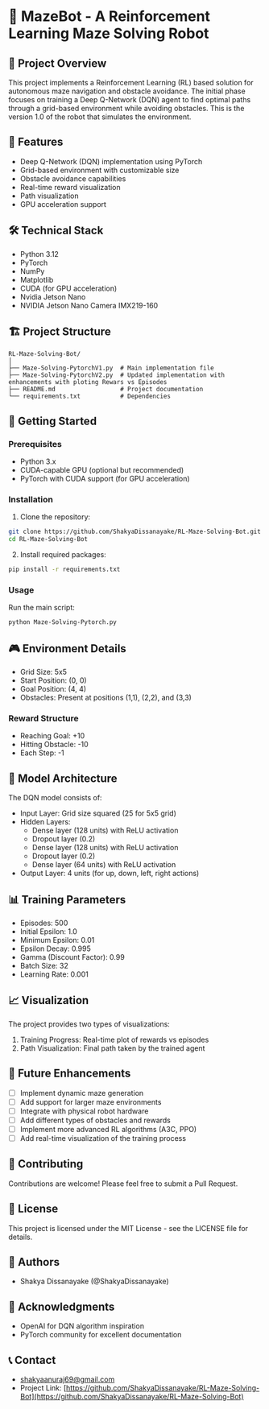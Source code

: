 # 🤖 MazeBot - A Reinforcement Learning Maze Solving Robot

## 📝 Project Overview
This project implements a Reinforcement Learning (RL) based solution for autonomous maze navigation and obstacle avoidance. The initial phase focuses on training a Deep Q-Network (DQN) agent to find optimal paths through a grid-based environment while avoiding obstacles. This is the version 1.0 of the robot that simulates the environment.

## 🎯 Features
- Deep Q-Network (DQN) implementation using PyTorch
- Grid-based environment with customizable size
- Obstacle avoidance capabilities
- Real-time reward visualization
- Path visualization
- GPU acceleration support

## 🛠️ Technical Stack
- Python 3.12
- PyTorch
- NumPy
- Matplotlib
- CUDA (for GPU acceleration)
- Nvidia Jetson Nano
- NVIDIA Jetson Nano Camera IMX219-160

## 🏗️ Project Structure
```
RL-Maze-Solving-Bot/
│
├── Maze-Solving-PytorchV1.py  # Main implementation file
├── Maze-Solving-PytorchV2.py  # Updated implementation with enhancements with ploting Rewars vs Episodes
├── README.md                  # Project documentation
└── requirements.txt           # Dependencies
```

## 🚀 Getting Started

### Prerequisites
- Python 3.x
- CUDA-capable GPU (optional but recommended)
- PyTorch with CUDA support (for GPU acceleration)

### Installation
1. Clone the repository:
```bash
git clone https://github.com/ShakyaDissanayake/RL-Maze-Solving-Bot.git
cd RL-Maze-Solving-Bot
```

2. Install required packages:
```bash
pip install -r requirements.txt
```

### Usage
Run the main script:
```bash
python Maze-Solving-Pytorch.py
```

## 🎮 Environment Details
- Grid Size: 5x5
- Start Position: (0, 0)
- Goal Position: (4, 4)
- Obstacles: Present at positions (1,1), (2,2), and (3,3)

### Reward Structure
- Reaching Goal: +10
- Hitting Obstacle: -10
- Each Step: -1

## 🧠 Model Architecture
The DQN model consists of:
- Input Layer: Grid size squared (25 for 5x5 grid)
- Hidden Layers:
  - Dense layer (128 units) with ReLU activation
  - Dropout layer (0.2)
  - Dense layer (128 units) with ReLU activation
  - Dropout layer (0.2)
  - Dense layer (64 units) with ReLU activation
- Output Layer: 4 units (for up, down, left, right actions)

## 📊 Training Parameters
- Episodes: 500
- Initial Epsilon: 1.0
- Minimum Epsilon: 0.01
- Epsilon Decay: 0.995
- Gamma (Discount Factor): 0.99
- Batch Size: 32
- Learning Rate: 0.001

## 📈 Visualization
The project provides two types of visualizations:
1. Training Progress: Real-time plot of rewards vs episodes
2. Path Visualization: Final path taken by the trained agent

## 🎯 Future Enhancements
- [ ] Implement dynamic maze generation
- [ ] Add support for larger maze environments
- [ ] Integrate with physical robot hardware
- [ ] Add different types of obstacles and rewards
- [ ] Implement more advanced RL algorithms (A3C, PPO)
- [ ] Add real-time visualization of the training process

## 🤝 Contributing
Contributions are welcome! Please feel free to submit a Pull Request.

## 📝 License
This project is licensed under the MIT License - see the LICENSE file for details.

## 👥 Authors
- Shakya Dissanayake (@ShakyaDissanayake)

## 🙏 Acknowledgments
- OpenAI for DQN algorithm inspiration
- PyTorch community for excellent documentation

## 📞 Contact
- shakyaanuraj69@gmail.com
- Project Link: [https://github.com/ShakyaDissanayake/RL-Maze-Solving-Bot](https://github.com/ShakyaDissanayake/RL-Maze-Solving-Bot)
